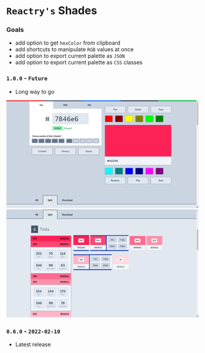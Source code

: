 
# `Reactry's` Shades


### Goals
* add option to get `hexColor` from clipboard
* add shortcuts to manipulate `RGB` values at once
* add option to export current palette as `JSON`
* add option to export current palette as `CSS` classes


### `1.0.0` - `Future`
* Long way to go


<img src="https://raw.githubusercontent.com/reactry/shades/master/img/0.6.0.png">
<img src="https://raw.githubusercontent.com/reactry/shades/master/img/0.6.0-split.png">


### `0.6.0` - `2022-02-10`
* Latest release





